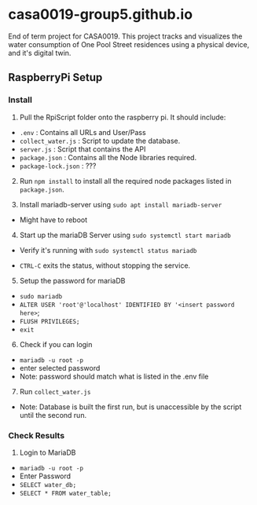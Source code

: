 # casa0019-group5.github.io

End of term project for CASA0019. This project tracks and visualizes the water consumption of One Pool Street residences using a physical device, and it's digital twin.

## RaspberryPi Setup

### Install

1. Pull the RpiScript folder onto the raspberry pi.
   It should include:

- `.env` : Contains all URLs and User/Pass
- `collect_water.js` : Script to update the database.
- `server.js` : Script that contains the API
- `package.json` : Contains all the Node libraries required.
- `package-lock.json` : ???

2. Run `npm install` to install all the required node packages listed in `package.json`.

3. Install mariadb-server using `sudo apt install mariadb-server`

- Might have to reboot

4. Start up the mariaDB Server using `sudo systemctl start mariadb`

- Verify it's running with `sudo systemctl status mariadb`

- `CTRL-C` exits the status, without stopping the service.

5. Setup the password for mariaDB

- `sudo mariadb`
- `ALTER USER 'root'@'localhost' IDENTIFIED BY '<insert password here>`;
- `FLUSH PRIVILEGES;`
- `exit`

6. Check if you can login

- `mariadb -u root -p`
- enter selected password
- Note: password should match what is listed in the .env file

7. Run `collect_water.js`

- Note: Database is built the first run, but is unaccessible by the script until the second run.

### Check Results

1. Login to MariaDB

- `mariadb -u root -p`
- Enter Password
- `SELECT water_db;`
- `SELECT * FROM water_table;`
